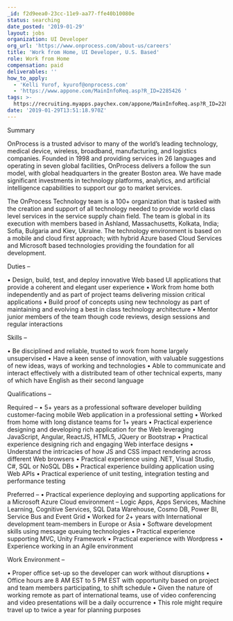```yaml
---
_id: f2d9eea0-23cc-11e9-aa77-ffe40b10080e
status: searching
date_posted: '2019-01-29'
layout: jobs
organization: UI Developer
org_url: 'https://www.onprocess.com/about-us/careers'
title: 'Work from Home, UI Developer, U.S. Based'
role: Work from Home
compensation: paid
deliverables: ''
how_to_apply:
  - 'Kelli Yurof, kyurof@onprocess.com'
  - 'https://www.appone.com/MainInfoReq.asp?R_ID=2285426 '
tags: >-
  https://recruiting.myapps.paychex.com/appone/MainInfoReq.asp?R_ID=2285426&B_ID=91&fid=1&Adid=0&ssbgcolor=FFFFFF&SearchScreenID=10398&CountryID=3&LanguageID=2
date: '2019-01-29T13:51:18.970Z'
---
```

Summary 

OnProcess is a trusted advisor to many of the world’s leading technology, medical device, wireless, broadband, manufacturing, and logistics companies. Founded in 1998 and providing services in 26 languages and operating in seven global facilities, OnProcess delivers a follow the sun model, with global headquarters in the greater Boston area.  We have made significant investments in technology platforms, analytics, and artificial intelligence capabilities to support our go to market services.

The OnProcess Technology team is a 100+ organization that is tasked with the creation and support of all technology needed to provide world class level services in the service supply chain field.  The team is global in its execution with members based in Ashland, Massachusetts, Kolkata, India; Sofia, Bulgaria and Kiev, Ukraine.  The technology environment is based on a mobile and cloud first approach; with hybrid Azure based Cloud Services and Microsoft based technologies providing the foundation for all development.

Duties –

•	Design, build, test, and deploy innovative Web based UI applications that provide a coherent and elegant user experience
•	Work from home both independently and as part of project teams delivering mission critical applications
•	Build proof of concepts using new technology as part of maintaining and evolving a best in class technology architecture
•	Mentor junior members of the team though code reviews, design sessions and regular interactions

Skills –

•	Be disciplined and reliable, trusted to work from home largely unsupervised
•	Have a keen sense of innovation, with valuable suggestions of new ideas, ways of working and technologies
•	Able to communicate and interact effectively with a distributed team of other technical experts, many of which have English as their second language

Qualifications –

Required –
•	5+ years as a professional software developer building customer-facing mobile Web application in a professional setting
•	Worked from home with long distance teams for 1+ years 
•	Practical experience designing and developing rich application for the Web leveraging JavaScript, Angular, ReactJS, HTML5, JQuery or Bootstrap 
•	Practical experience designing rich and engaging Web interface designs
•	Understand the intricacies of how JS and CSS impact rendering across different Web browsers
•	Practical experience using .NET, Visual Studio, C#, SQL or NoSQL DBs
•	Practical experience building application using Web APIs
•	Practical experience of unit testing, integration testing and performance testing

Preferred –
•	Practical experience deploying and supporting applications for a Microsoft Azure Cloud environment – Logic Apps, Apps Services, Machine Learning, Cognitive Services, SQL Data Warehouse, Cosmo DB, Power BI, Service Bus and Event Grid
•	Worked for 2+ years with International development team-members in Europe or Asia
•	Software development skills using message queuing technologies
•	Practical experience supporting MVC, Unity Framework
•	Practical experience with Wordpress
•	Experience working in an Agile environment

Work Environment –

•	Proper office set-up so the developer can work without disruptions
•	Office hours are 8 AM EST to 5 PM EST with opportunity based on project and team members participating, to shift schedule
•	Given the nature of working remote as part of international teams, use of video conferencing and video presentations will be a daily occurrence
•	This role might require travel up to twice a year for planning purposes
